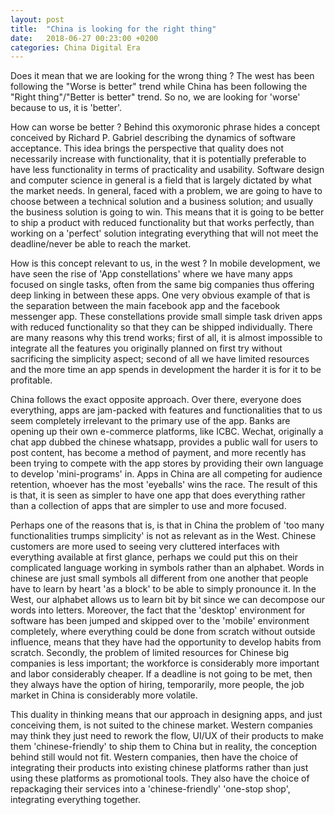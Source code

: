 ```yaml
---
layout: post
title:  "China is looking for the right thing"
date:   2018-06-27 00:23:00 +0200
categories: China Digital Era
---
```


Does it mean that we are looking for the wrong thing ?
The west has been following the "Worse is better" trend while China has been following the "Right thing"/"Better is better" trend. So no, we are looking for 'worse' because to us, it is 'better'.

How can worse be better ?
Behind this oxymoronic phrase hides a concept conceived by Richard P. Gabriel describing the dynamics of software acceptance. This idea brings the perspective that quality does not necessarily increase with functionality, that it is potentially preferable to have less functionality in terms of practicality and usability.
Software design and computer science in general is a field that is largely dictated by what the market needs. In general, faced with a problem, we are going to have to choose between a technical solution and a business solution; and usually the business solution is going to win. This means that it is going to be better to ship a product with reduced functionality but that works perfectly, than working on a 'perfect' solution integrating everything that will not meet the deadline/never be able to reach the market.

How is this concept relevant to us, in the west ?
In mobile development, we have seen the rise of 'App constellations' where we have many apps focused on single tasks, often from the same big companies thus offering deep linking in between these apps. One very obvious example of that is the separation between the main facebook app and the facebook messenger app. These constellations provide small simple task driven apps with reduced functionality so that they can be shipped individually. There are many reasons why this trend works; first of all, it is almost impossible to integrate all the features you originally planned on first try without sacrificing the simplicity aspect; second of all we have limited resources and the more time an app spends in development the harder it is for it to be profitable.

China follows the exact opposite approach. Over there, everyone does everything, apps are jam-packed with features and functionalities that to us seem completely irrelevant to the primary use of the app. Banks are opening up their own e-commerce platforms, like ICBC. Wechat, originally a chat app dubbed the chinese whatsapp, provides a public wall for users to post content, has become a method of payment, and more recently has been trying to compete with the app stores by providing their own language to develop 'mini-programs' in. Apps in China are all competing for audience retention, whoever has the most 'eyeballs' wins the race. The result of this is that, it is seen as simpler to have one app that does everything rather than a collection of apps that are simpler to use and more focused.

Perhaps one of the reasons that is, is that in China the problem of 'too many functionalities trumps simplicity' is not as relevant as in the West. Chinese customers are more used to seeing very cluttered interfaces with everything available at first glance, perhaps we could put this on their complicated language working in symbols rather than an alphabet. Words in chinese are just small symbols all different from one another that people have to learn by heart 'as a block' to be able to simply pronounce it. In the West, our alphabet allows us to learn bit by bit since we can decompose our words into letters. Moreover, the fact that the 'desktop' environment for software has been jumped and skipped over to the 'mobile' environment completely, where everything could be done from scratch without outside influence, means that they have had the opportunity to develop habits from scratch. Secondly, the problem of limited resources for Chinese big companies is less important; the workforce is considerably more important and labor considerably cheaper. If a deadline is not going to be met, then they always have the option of hiring, temporarily, more people, the job market in China is considerably more volatile.

This duality in thinking means that our approach in designing apps, and just conceiving them, is not suited to the chinese market. Western companies may think they just need to rework the flow, UI/UX of their products to make them 'chinese-friendly' to ship them to China but in reality, the conception behind still would not fit. Western companies, then have the choice of integrating their products into existing chinese platforms rather than just using these platforms as promotional tools. They also have the choice of repackaging their services into a 'chinese-friendly' 'one-stop shop', integrating everything together.
